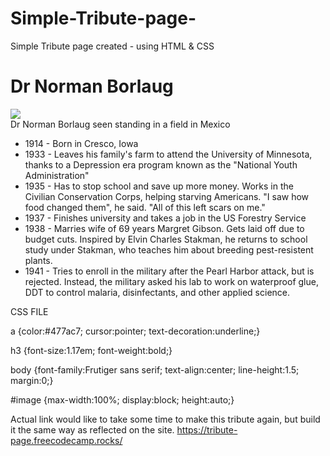 # Simple-Tribute-page-
Simple Tribute page created - using HTML &amp; CSS
<!doctype html>

<head>
 <link rel="stylesheet" href="styles.css"/>
 </head>

<body>
<main id="main">
<h1 id="title">Dr Norman Borlaug</h1>
<div id="img-div">
<img id="image" src="	https://cdn.freecodecamp.org/testable-projects-fcc/images/tribute-page-main-image.jpg">
<div id="img-caption">Dr Norman Borlaug seen standing in a field in Mexico</div>

</img>
</div>

<div id="tribute-info">
  <ul>
    <li>1914 - Born in Cresco, Iowa</li>
    <li>1933 - Leaves his family's farm to attend the University of Minnesota, thanks to a Depression era program known as the "National Youth Administration"</li>
    <li>1935 - Has to stop school and save up more money. Works in the Civilian Conservation Corps, helping starving Americans. "I saw how food changed them", he said. "All of this left scars on me."</li>
    <li>1937 - Finishes university and takes a job in the US Forestry Service</li>
    <li>1938 - Marries wife of 69 years Margret Gibson. Gets laid off due to budget cuts. Inspired by Elvin Charles Stakman, he returns to school study under Stakman, who teaches him about breeding pest-resistent plants.</li>
    <li>1941 - Tries to enroll in the military after the Pearl Harbor attack, but is rejected. Instead, the military asked his lab to work on waterproof glue, DDT to control malaria, disinfectants, and other applied science.</li>
  </ul>
</div>

  <a id="tribute-link" href="https://en.wikipedia.org/wiki/Norman_Borlaug" target="_blank"></a>
</div>
</main>
</body>
</html>

CSS FILE

a {color:#477ac7;
cursor:pointer;
text-decoration:underline;}

h3 {font-size:1.17em;
font-weight:bold;}

body {font-family:Frutiger sans serif;
text-align:center;
line-height:1.5;
margin:0;}

#image {max-width:100%;
display:block;
height:auto;}


Actual link would like to take some time to make this tribute again, but build it the same way as reflected on the site. 
https://tribute-page.freecodecamp.rocks/




